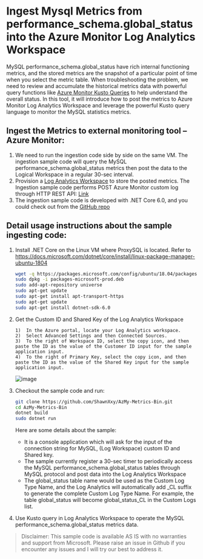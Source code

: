 # Ingest Mysql Metrics from performance_schema.global_status into the Azure Monitor Log Analytics Workspace

MySQL performance_schema.global_status have rich internal functioning metrics, and the stored metrics are the snapshot of a particular point of time when you select the metric table. When troubleshooting the problem, we need to review and accumulate the historical metrics data with powerful query functions like [Azure Monitor Kusto Queries](https://docs.microsoft.com/en-us/azure/azure-monitor/log-query/query-language) to help understand the overall status. In this tool, it will introduce how to post the metrics to Azure Monitor Log Analytics Workspace and leverage the powerful Kusto query language to monitor the MySQL statistics metrics.

## Ingest the Metrics to external monitoring tool – Azure Monitor:
1.  We need to run the ingestion code side by side on the same VM. The ingestion sample code will query the MySQL performance_schema.global_status metrics then post the data to the Logical Workspace in a regular 30-sec interval.
2. Provision a [Log Analytics Workspace](https://docs.microsoft.com/en-us/azure/azure-monitor/learn/quick-create-workspace) to store the posted metrics. The Ingestion sample code performs POST Azure Monitor custom log through HTTP REST API: [Link](https://docs.microsoft.com/en-us/azure/azure-monitor/platform/data-collector-api)
3. The ingestion sample code is developed with .NET Core 6.0, and you could check out from the [GitHub repo](https://github.com/ShawnXxy/AzMy-Metrics-Bin.git)


## Detail usage instructions about the sample ingesting code:
1. Install .NET Core on the Linux VM where ProxySQL is located. Refer to https://docs.microsoft.com/dotnet/core/install/linux-package-manager-ubuntu-1804
    ```bash
    wget -q https://packages.microsoft.com/config/ubuntu/18.04/packages-microsoft-prod.deb -O packages-microsoft-prod.deb
    sudo dpkg -i packages-microsoft-prod.deb
    sudo add-apt-repository universe
    sudo apt-get update
    sudo apt-get install apt-transport-https
    sudo apt-get update
    sudo apt-get install dotnet-sdk-6.0
    ```
2. Get the Custom ID and Shared Key of the Log Analytics Workspace
    ```text
    1)	In the Azure portal, locate your Log Analytics workspace.
    2)	Select Advanced Settings and then Connected Sources.
    3)	To the right of Workspace ID, select the copy icon, and then paste the ID as the value of the Customer ID input for the sample application input.
    4)	To the right of Primary Key, select the copy icon, and then paste the ID as the value of the Shared Key input for the sample application input.
    ```
    ![image](https://user-images.githubusercontent.com/17153057/185856549-c74cee3a-9e97-4f51-b072-074a6511b9f3.png)

3. Checkout the sample code and run:
    ```bash
    git clone https://github.com/ShawnXxy/AzMy-Metrics-Bin.git
    cd AzMy-Metrics-Bin
    dotnet build
    sudo dotnet run
    ```

    Here are some details about the sample:
    - It is a console application which will ask for the input of the connection string for MySQL, (Log Workspace) custom ID and Shared key.
    - The sample currently register a 30-sec timer to periodically access the MySQL performance_schema.global_status tables through MySQL protocol and post data into the Log Analytics Workspace
    - The global_status table name would be used as the Custom Log Type Name, and the Log Analytics will automatically add _CL suffix to generate the complete Custom Log Type Name. For example, the  table global_status will become global_status_CL in the Custom Logs list. 

4. Use Kusto query in Log Analytics Workspace to operate the MySQL performance_schema.global_status metrics data.

>Disclaimer: This sample code is available AS IS with no warranties and support from Microsoft. Please raise an issue in Github if you encounter any issues and I will try our best to address it.











